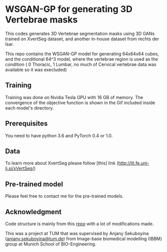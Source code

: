 # WSGAN-GP for generating 3D Vertebrae masks

This codes generates 3D Vertebrae segmentation masks using 3D GANs trained on XvertSeg dataset, and another in-house dataset from rechts der Isar. 

This repo contains the WSGAN-GP model for generating 64x64x64 cubes, and the conditional 64^3 model, where the vertebrae region is used as the condition ( 0 Thoracic, 1 Lumbar, no much of Cervical vertebrae data was available so it was execluded)

## Training
Training was done on Nvidia Tesla GPU with 16 GB of memory. The convergence of the objective function is shown in the Gif included inside each model's directory. 
## Prerequisites
You need to have python 3.6 and PyTorch 0.4 or 1.0. 

## Data 

To learn more about XvertSeg please follow [this] link (http://lit.fe.uni-lj.si/xVertSeg/)

## Pre-trained model
Please feel free to contact me for the pre-trained models. 

## Acknowledgment 
Code structure is mainly from this [repo](https://github.com/rimchang/3DGAN-Pytorch) with a lot of modifications made.

This was a project at TUM that was supervised by Anjany Sekuboyina (anjany.sekuboyina@tum.de) from Image-base biomedical modelling (IBBM) group at Munich School of BIO-Engineering. 
